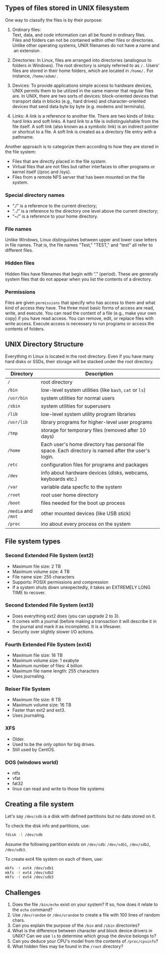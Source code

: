 ## Types of files stored in UNIX filesystem
  
One way to classify the files is by their purpose: 

1. Ordinary files: Text, data, and code information can all be found in ordinary files. 
  Files and folders can not be contained within other files or directories. 
  Unlike other operating systems, UNIX filenames do not have a name and an extension .

1. Directories: In Linux, files are arranged into directories (analogous to folders in Windows). 
  The root directory is simply referred to as `/.`
  Users' files are stored in their home folders, which are located in `/home/.` For instance, `/home/adam/.`

1. Devices: To provide applications simple access to hardware devices, UNIX permits them to be utilized in the same manner that regular files are. In UNIX, there are two sorts of devices: block-oriented devices that transport data in blocks (e.g., hard drives) and character-oriented devices that send data byte by byte (e.g. modems and terminals).

1. Links: A link is a reference to another file. There are two kinds of links: hard links and soft links. A hard link to a file is indistinguishable from the file itself. A soft link (also known as a symbolic link) is an indirect pointer or shortcut to a file. A soft link is created as a directory file entry with a pathname.

Another approach is to categorize them according to how they are stored in the file system: 

* Files that are directly placed in the file system.
* Virtual files that are not files but rather interfaces to other programs or kernel itself (/proc and /sys).
* Files from a remote NFS server that has been mounted on the file system. 

### Special directory names 

* “./” is a reference to the current directory;
* “../” is a reference  to the directory one level above the current directory; 
* “~/” is a reference  to your home directory.

### File names 
Unlike Windows, Linux distinguishes between upper and lower case letters in file names.
That is, the file names "Test," "TEST," and "test" all refer to different files. 

### Hidden files 
Hidden files have filenames that begin with “.” (period). 
These are generally system files that do not appear when you list the contents of a directory. 

### Permissions
Files are given `permissions` that specify who has access to them and what kind of access they have.
The three most basic forms of access are read, write, and execute. 
You can read the content of a file (e.g., make your own copy) if you have read access. 
You can remove, edit, or replace files with write access.
Execute access is necessary to run programs or access the contents of folders.

## UNIX Directory Structure

Everything in Linux is located in the root directory. Even if you have many hard disks or SSDs, their storage will be stacked under the root directory. 

| Directory | Description |
| --- | --- |
| `/` | root directory |
| `/bin` | low-level system utilities (like `bash`, `cat` or `ls`) |
| `/usr/bin` | system utilities for normal users |
| `/sbin` | system utilities for superusers |
| `/lib` | low-level system utility program libraries |
| `/usr/lib` | library programs for higher-level user programs |
| `/tmp` | storage for temporary files (removed after 10 days) |
| `/home` | Each user's home directory has personal file space. Each directory is named after the user's login. |
| `/etc` | configuration files for programs and packages |
| `/dev` | info about hardware devices (disks, webcams, keyboards etc.) |
| `/var` | variable data specfic to the system |
| `/root` | root user home directory |
| `/boot` | files needed for the boot up process |
| `/media` and `/mnt` | other mounted devices (like USB stick) |
| `/proc` | ino about every process on the system |

## File system types

### Second Extended File System (ext2)

* Maximum file size: 2 TB
* Maximum volume size: 4 TB
* File name size: 255 characters
* Supports: POSIX permissions and compression
* If a system shuts down unexpectedly, it takes an EXTREMELY LONG TIME to recover.

### Second Extended File System (ext3)

* Does everything ext2 does (you can upgrade 2 to 3).
* It comes with a journal (before making a transaction it will describe it in the journal and mark it as incomplete). It is a lifesaver.
* Security over slightly slower I/O actions.

### Fourth Extended File System (ext4)

* Maximum file size: 16 TB
* Maximum volume size: 1 exabyte
* Maximum number of files: 4 billion
* Maximum file name length: 255 characters
* Uses journaling.

### Reiser File System 

* Maximum file size: 8 TB
* Maximum volume size: 16 TB
* Faster than ext2 and ext3.
* Uses journaling.

### XFS

* Older.
* Used to be the only option for big drives.
* Still used by CentOS.

### DOS (windows world)

* ntfs
* vfat
* fat32
* linux can read and write to those file systems

## Creating a file system
Let's say `/dev/sdb` is a disk  with defined partitions but no data stored on it.

To check the disk info and partitions, use:

```bash
fdisk -l /dev/sdb 
```

Assume the following partition exists on `/dev/sdb`: `/dev/sdb1`, `/dev/sdb2`, `/dev/sdb3`.

To create ext4 file system on each of them, use:

```bash
mkfs -t ext4 /dev/sdb1
mkfs -t ext4 /dev/sdb2
mkfs -t ext4 /dev/sdb3
```

## Challenges

1. Does the file `/bin/echo` exist on your system? If so, how does it relate to the `echo` command?
1. Use `/dev/random` or `/dev/urandom` to create a file with 100 lines of random chars.
1. Can you explain the purpose of the `/bin` and `/sbin` directories? 
1. What is the difference between character and block device drivers in UNIX? Can we use `ls`  to determine which group the device belongs to?
1. Can you deduce your CPU's model from the contents of `/proc/cpuinfo`? 
1. What hidden files may be found in the `/root` directory? 
